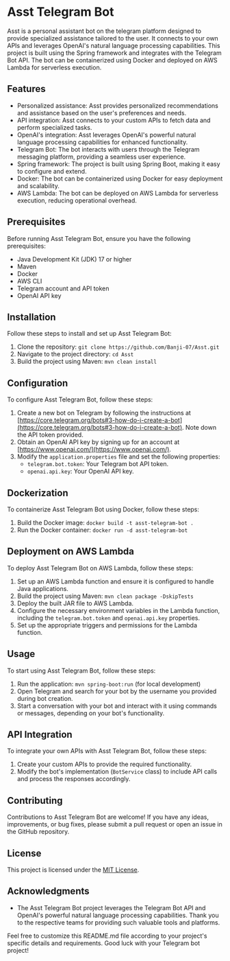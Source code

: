 # Asst Telegram Bot

Asst is a personal assistant bot on the telegram platform designed to provide specialized assistance tailored to the user. It connects to your own APIs and leverages OpenAI's natural language processing capabilities. This project is built using the Spring framework and integrates with the Telegram Bot API. The bot can be containerized using Docker and deployed on AWS Lambda for serverless execution.

## Features

- Personalized assistance: Asst provides personalized recommendations and assistance based on the user's preferences and needs.
- API integration: Asst connects to your custom APIs to fetch data and perform specialized tasks.
- OpenAI's integration: Asst leverages OpenAI's powerful natural language processing capabilities for enhanced functionality.
- Telegram Bot: The bot interacts with users through the Telegram messaging platform, providing a seamless user experience.
- Spring framework: The project is built using Spring Boot, making it easy to configure and extend.
- Docker: The bot can be containerized using Docker for easy deployment and scalability.
- AWS Lambda: The bot can be deployed on AWS Lambda for serverless execution, reducing operational overhead.

## Prerequisites

Before running Asst Telegram Bot, ensure you have the following prerequisites:

- Java Development Kit (JDK) 17 or higher
- Maven
- Docker
- AWS CLI
- Telegram account and API token
- OpenAI API key

## Installation

Follow these steps to install and set up Asst Telegram Bot:

1. Clone the repository: `git clone https://github.com/Banji-07/Asst.git`
2. Navigate to the project directory: `cd Asst`
3. Build the project using Maven: `mvn clean install`

## Configuration

To configure Asst Telegram Bot, follow these steps:

1. Create a new bot on Telegram by following the instructions at [https://core.telegram.org/bots#3-how-do-i-create-a-bot](https://core.telegram.org/bots#3-how-do-i-create-a-bot). Note down the API token provided.
2. Obtain an OpenAI API key by signing up for an account at [https://www.openai.com/](https://www.openai.com/).
3. Modify the `application.properties` file and set the following properties:
    - `telegram.bot.token`: Your Telegram bot API token.
    - `openai.api.key`: Your OpenAI API key.

## Dockerization

To containerize Asst Telegram Bot using Docker, follow these steps:

1. Build the Docker image: `docker build -t asst-telegram-bot .`
2. Run the Docker container: `docker run -d asst-telegram-bot`

## Deployment on AWS Lambda

To deploy Asst Telegram Bot on AWS Lambda, follow these steps:

1. Set up an AWS Lambda function and ensure it is configured to handle Java applications.
2. Build the project using Maven: `mvn clean package -DskipTests`
3. Deploy the built JAR file to AWS Lambda.
4. Configure the necessary environment variables in the Lambda function, including the `telegram.bot.token` and `openai.api.key` properties.
5. Set up the appropriate triggers and permissions for the Lambda function.

## Usage

To start using Asst Telegram Bot, follow these steps:

1. Run the application: `mvn spring-boot:run` (for local development)
2. Open Telegram and search for your bot by the username you provided during bot creation.
3. Start a conversation with your bot and interact with it using commands or messages, depending on your bot's functionality.

## API Integration

To integrate your own APIs with Asst Telegram Bot, follow these steps:

1. Create your custom APIs to provide the required functionality.
2. Modify the bot's implementation (`BotService` class) to include API calls and process the responses accordingly.

## Contributing

Contributions to Asst Telegram Bot are welcome! If you have any ideas, improvements, or bug fixes, please submit a pull request or open an issue in the GitHub repository.

## License

This project is licensed under the [MIT License](LICENSE).


## Acknowledgments

- The Asst Telegram Bot project leverages the Telegram Bot API and OpenAI's powerful natural language processing capabilities. Thank you to the respective teams for providing such valuable tools and platforms.

Feel free to customize this README.md file according to your project's specific details and requirements. Good luck with your Telegram bot project!